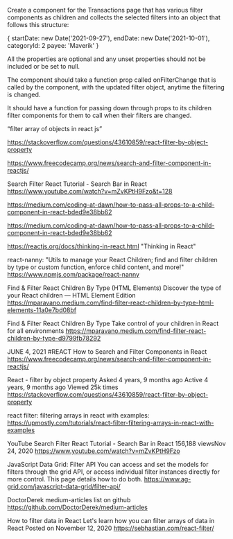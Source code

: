 Create a component for the Transactions page that has various filter components as children and collects the selected filters into an object that follows this structure:

{
  startDate: new Date('2021-09-27'),
  endDate: new Date('2021-10-01'),
  categoryId: 2
  payee: 'Maverik'
}

All the properties are optional and any unset properties should not be included or be set to null.

The component should take a function prop called onFilterChange that is called by the component, with the updated filter object, anytime the filtering is changed.

It should have a function for passing down through props to its children filter components for them to call when their filters are changed.



“filter array of objects in react js”
<script>
<div>
  {people.filter(person => person.age < 60).map(filteredPerson => (
    <li>
      {filteredPerson.name}
    li>
  ))}
div>
</script>


https://stackoverflow.com/questions/43610859/react-filter-by-object-property
<script>
  id: "",
  date: "",
  payee: "",
  categoryId: "",
  notes: "",
  amount: "",

{Object.keys(this.state.onFilterChange)
  .filter(key => this.state.onFilterChange[key].main === true)
  .map((key, index) => {
    return <div key={key}>
             <h1>{this.state.onFilterChange[key].name}</h1>
             <p>{this.state.onFilterChange[key].main}</p>
           </div>
  })}
</script>


https://www.freecodecamp.org/news/search-and-filter-component-in-reactjs/
<script>
import { useState, useEffect } from "https://cdn.skypack.dev/react";

    // Note: the empty deps array [] means
    // this useEffect will run once
    function App() {
        const [error, setError] = useState(null);
        const [isLoaded, setIsLoaded] = useState(false);
        const [items, setItems] = useState([]);

        useEffect(() => {
            fetch("https://restcountries.eu/rest/v2/all")
                .then((res) => res.json())
                .then(
                    (result) => {
                        setIsLoaded(true);
                        setItems(result);
                    },
                    // Note: it's important to handle errors here
                    // instead of a catch() block so that we don't swallow
                    // exceptions from actual bugs in components.
                    (error) => {
                        setIsLoaded(true);
                        setError(error);
                    }
                );
        }, []);
</script>


Search Filter React Tutorial - Search Bar in React
https://www.youtube.com/watch?v=mZvKPtH9Fzo&t=128


https://medium.com/coding-at-dawn/how-to-pass-all-props-to-a-child-component-in-react-bded9e38bb62
<script>
  import React form "react"

  import DisplayAllProps from "./DisplayAllProps"
  import ChildComponent from "./ChildComponent"

  const ParentComponent = (props) => (
    <section>
     <h1>ParentComponent's props:</h1>
     <DisplayAllProps
      name={props.name}
      job={props.job}
      children={props.children}></DisplayAllProps>
      // both methods to pass children are equivalent
      <ChildComponent name={props.name} job={props.job}>
      {props.children}
      </ChildComponent>
      </section>
  )

  export default ParentComponent
</script>


https://medium.com/coding-at-dawn/how-to-pass-all-props-to-a-child-component-in-react-bded9e38bb62
<script>
import React from "react"

import DisplayAllProps from "./DisplayAllProps"
import ChildComponent from "./ChildComponent"

const ParentComponent = (props) => (
  <section>
    <h1>ParentComponent's props:</h1>
    <DisplayAllProps {...props}></DisplayAllProps>
    <ChildComponent {...props}></ChildComponent>
  </section>
)

export default ParentComponent

</script>


https://reactjs.org/docs/thinking-in-react.html
"Thinking in React"


react-nanny:
"Utils to manage your React Children; find and filter children by type or custom function, enforce child content, and more!"
https://www.npmjs.com/package/react-nanny


Find & Filter React Children By Type (HTML Elements)
Discover the type of your React children — HTML Element Edition
https://mparavano.medium.com/find-filter-react-children-by-type-html-elements-11a0e7bd08bf

Find & Filter React Children By Type
Take control of your children in React for all environments
https://mparavano.medium.com/find-filter-react-children-by-type-d9799fb78292


JUNE 4, 2021 #REACT
How to Search and Filter Components in React
https://www.freecodecamp.org/news/search-and-filter-component-in-reactjs/



React - filter by object property
Asked 4 years, 9 months ago
Active 4 years, 9 months ago
Viewed 25k times
https://stackoverflow.com/questions/43610859/react-filter-by-object-property



react filter: filtering arrays in react with examples:
https://upmostly.com/tutorials/react-filter-filtering-arrays-in-react-with-examples



YouTube
Search Filter React Tutorial - Search Bar in React
156,188 viewsNov 24, 2020
https://www.youtube.com/watch?v=mZvKPtH9Fzo



JavaScript Data Grid: Filter API
You can access and set the models for filters through the grid API, or access individual filter instances directly for more control. This page details how to do both.
https://www.ag-grid.com/javascript-data-grid/filter-api/


DoctorDerek
medium-articles list on github
https://github.com/DoctorDerek/medium-articles


How to filter data in React
Let's learn how you can filter arrays of data in React
Posted on November 12, 2020
https://sebhastian.com/react-filter/
